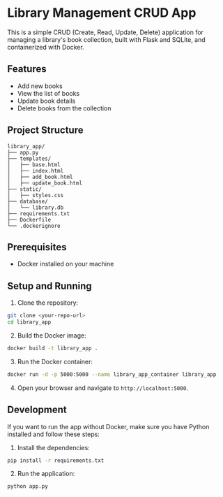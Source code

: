 # Library Management CRUD App

This is a simple CRUD (Create, Read, Update, Delete) application for managing a library's book collection, built with Flask and SQLite, and containerized with Docker.

## Features

- Add new books
- View the list of books
- Update book details
- Delete books from the collection

## Project Structure

```
library_app/
├── app.py
├── templates/
│   ├── base.html
│   ├── index.html
│   ├── add_book.html
│   ├── update_book.html
├── static/
│   ├── styles.css
├── database/
│   └── library.db
├── requirements.txt
├── Dockerfile
└── .dockerignore
```

## Prerequisites

- Docker installed on your machine

## Setup and Running

1. Clone the repository:

```bash
git clone <your-repo-url>
cd library_app
```

2. Build the Docker image:

```bash
docker build -t library_app .
```

3. Run the Docker container:

```bash
docker run -d -p 5000:5000 --name library_app_container library_app
```

4. Open your browser and navigate to `http://localhost:5000`.

## Development

If you want to run the app without Docker, make sure you have Python installed and follow these steps:

1. Install the dependencies:

```bash
pip install -r requirements.txt
```

2. Run the application:

```bash
python app.py
```






